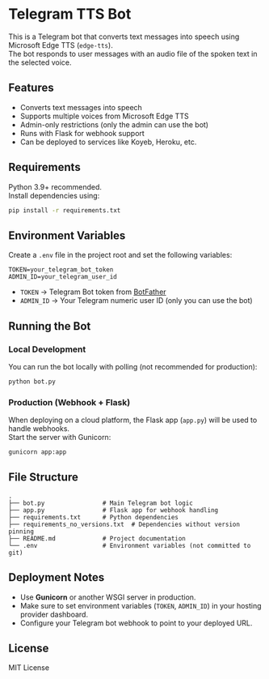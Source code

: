 # Telegram TTS Bot

This is a Telegram bot that converts text messages into speech using Microsoft Edge TTS (`edge-tts`).  
The bot responds to user messages with an audio file of the spoken text in the selected voice.

## Features
- Converts text messages into speech
- Supports multiple voices from Microsoft Edge TTS
- Admin-only restrictions (only the admin can use the bot)
- Runs with Flask for webhook support
- Can be deployed to services like Koyeb, Heroku, etc.

## Requirements
Python 3.9+ recommended.  
Install dependencies using:

```bash
pip install -r requirements.txt
```

## Environment Variables
Create a `.env` file in the project root and set the following variables:

```
TOKEN=your_telegram_bot_token
ADMIN_ID=your_telegram_user_id
```
- `TOKEN` → Telegram Bot token from [BotFather](https://t.me/botfather)  
- `ADMIN_ID` → Your Telegram numeric user ID (only you can use the bot)

## Running the Bot

### Local Development
You can run the bot locally with polling (not recommended for production):

```bash
python bot.py
```

### Production (Webhook + Flask)
When deploying on a cloud platform, the Flask app (`app.py`) will be used to handle webhooks.  
Start the server with Gunicorn:

```bash
gunicorn app:app
```

## File Structure
```
.
├── bot.py                # Main Telegram bot logic
├── app.py                # Flask app for webhook handling
├── requirements.txt      # Python dependencies
├── requirements_no_versions.txt  # Dependencies without version pinning
├── README.md             # Project documentation
└── .env                  # Environment variables (not committed to git)
```

## Deployment Notes
- Use **Gunicorn** or another WSGI server in production.
- Make sure to set environment variables (`TOKEN`, `ADMIN_ID`) in your hosting provider dashboard.
- Configure your Telegram bot webhook to point to your deployed URL.

## License
MIT License
